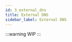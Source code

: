 ```yaml
---
id: 3_external_dns
title: External DNS
sidebar_label: External DNS
---
```


:::warning
WIP
:::
